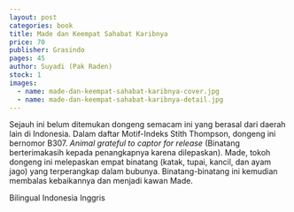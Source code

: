 ```yaml
---
layout: post
categories: book
title: Made dan Keempat Sahabat Karibnya
price: 70
publisher: Grasindo
pages: 45
author: Suyadi (Pak Raden)
stock: 1
images:
  - name: made-dan-keempat-sahabat-karibnya-cover.jpg
  - name: made-dan-keempat-sahabat-karibnya-detail.jpg
---
```


Sejauh ini belum ditemukan dongeng semacam ini yang berasal dari daerah lain di Indonesia. Dalam daftar Motif-Indeks Stith Thompson, dongeng ini bernomor B307. _Animal grateful to captor for release_ (Binatang berterimakasih kepada penangkapnya karena dilepaskan). Made, tokoh dongeng ini melepaskan empat binatang (katak, tupai, kancil, dan ayam jago) yang terperangkap dalam bubunya. Binatang-binatang ini kemudian membalas kebaikannya dan menjadi kawan Made.

Bilingual Indonesia Inggris